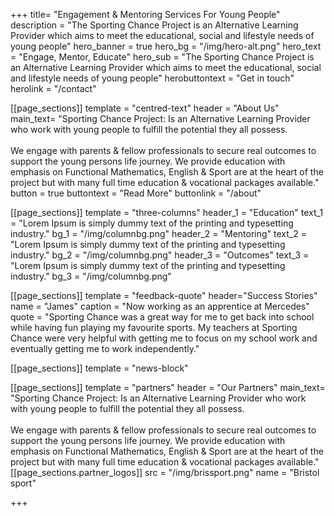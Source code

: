 +++
title= "Engagement & Mentoring Services For Young People"
description = "The Sporting Chance Project is an Alternative Learning Provider which aims to meet the educational, social and lifestyle needs of young people"
hero_banner = true
hero_bg = "/img/hero-alt.png"
hero_text = "Engage, Mentor, Educate"
hero_sub = "The Sporting Chance Project is an Alternative Learning Provider which aims to meet the educational, social and lifestyle needs of young people"
herobuttontext = "Get in touch"
herolink = "/contact"


[[page_sections]]
template = "centred-text"
header = "About Us"
main_text= "Sporting Chance Project: Is an Alternative Learning Provider who work with young people to fulfill the potential they all possess. <br/> <br/> We engage with parents & fellow professionals to secure real outcomes to support the young persons life journey.  We provide education with emphasis on Functional Mathematics, English & Sport are at the heart of the project but with many full time education & vocational packages available."
button = true
buttontext = "Read More"
buttonlink = "/about"

[[page_sections]]
template = "three-columns"
header_1 = "Education"
text_1 = "Lorem Ipsum is simply dummy text of the printing and typesetting industry."
bg_1 = "/img/columnbg.png"
header_2 = "Mentoring"
text_2 = "Lorem Ipsum is simply dummy text of the printing and typesetting industry."
bg_2 = "/img/columnbg.png"
header_3 = "Outcomes"
text_3 = "Lorem Ipsum is simply dummy text of the printing and typesetting industry."
bg_3 = "/img/columnbg.png"

[[page_sections]]
template = "feedback-quote"
header="Success Stories"
name = "James"
caption = "Now working as an apprentice at Mercedes"
quote = "Sporting Chance was a great way for me to get back into school while having fun playing my favourite sports. My teachers at Sporting Chance were very helpful with getting me to focus on my school work and eventually getting me to work independently."

[[page_sections]]
template = "news-block"

[[page_sections]]
template = "partners"
header = "Our Partners"
main_text= "Sporting Chance Project: Is an Alternative Learning Provider who work with young people to fulfill the potential they all possess. <br/> <br/> We engage with parents & fellow professionals to secure real outcomes to support the young persons life journey.  We provide education with emphasis on Functional Mathematics, English & Sport are at the heart of the project but with many full time education & vocational packages available."
    [[page_sections.partner_logos]]
    src = "/img/brissport.png"
    name = "Bristol sport"
    


+++